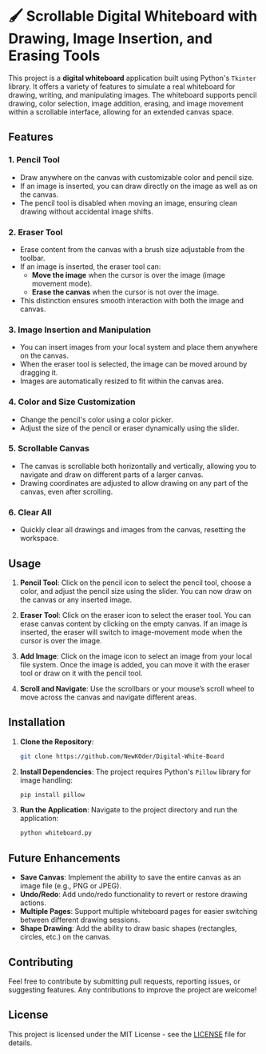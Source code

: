 # 🖌️ Scrollable Digital Whiteboard with Drawing, Image Insertion, and Erasing Tools

This project is a **digital whiteboard** application built using Python's `Tkinter` library. It offers a variety of features to simulate a real whiteboard for drawing, writing, and manipulating images. The whiteboard supports pencil drawing, color selection, image addition, erasing, and image movement within a scrollable interface, allowing for an extended canvas space.

## Features

### 1. Pencil Tool
- Draw anywhere on the canvas with customizable color and pencil size.
- If an image is inserted, you can draw directly on the image as well as on the canvas.
- The pencil tool is disabled when moving an image, ensuring clean drawing without accidental image shifts.

### 2. Eraser Tool
- Erase content from the canvas with a brush size adjustable from the toolbar.
- If an image is inserted, the eraser tool can:
  - **Move the image** when the cursor is over the image (image movement mode).
  - **Erase the canvas** when the cursor is not over the image.
- This distinction ensures smooth interaction with both the image and canvas.

### 3. Image Insertion and Manipulation
- You can insert images from your local system and place them anywhere on the canvas.
- When the eraser tool is selected, the image can be moved around by dragging it.
- Images are automatically resized to fit within the canvas area.

### 4. Color and Size Customization
- Change the pencil's color using a color picker.
- Adjust the size of the pencil or eraser dynamically using the slider.

### 5. Scrollable Canvas
- The canvas is scrollable both horizontally and vertically, allowing you to navigate and draw on different parts of a larger canvas.
- Drawing coordinates are adjusted to allow drawing on any part of the canvas, even after scrolling.

### 6. Clear All
- Quickly clear all drawings and images from the canvas, resetting the workspace.

## Usage

1. **Pencil Tool**: Click on the pencil icon to select the pencil tool, choose a color, and adjust the pencil size using the slider. You can now draw on the canvas or any inserted image.
   
2. **Eraser Tool**: Click on the eraser icon to select the eraser tool. You can erase canvas content by clicking on the empty canvas. If an image is inserted, the eraser will switch to image-movement mode when the cursor is over the image.

3. **Add Image**: Click on the image icon to select an image from your local file system. Once the image is added, you can move it with the eraser tool or draw on it with the pencil tool.

4. **Scroll and Navigate**: Use the scrollbars or your mouse’s scroll wheel to move across the canvas and navigate different areas.

## Installation

1. **Clone the Repository**:
    ```bash
    git clone https://github.com/NewK0der/Digital-White-Board
    ```

2. **Install Dependencies**:
    The project requires Python's `Pillow` library for image handling:
    ```bash
    pip install pillow
    ```

3. **Run the Application**:
    Navigate to the project directory and run the application:
    ```bash
    python whiteboard.py
    ```

## Future Enhancements

- **Save Canvas**: Implement the ability to save the entire canvas as an image file (e.g., PNG or JPEG).
- **Undo/Redo**: Add undo/redo functionality to revert or restore drawing actions.
- **Multiple Pages**: Support multiple whiteboard pages for easier switching between different drawing sessions.
- **Shape Drawing**: Add the ability to draw basic shapes (rectangles, circles, etc.) on the canvas.

## Contributing

Feel free to contribute by submitting pull requests, reporting issues, or suggesting features. Any contributions to improve the project are welcome!

## License

This project is licensed under the MIT License - see the [LICENSE](LICENSE) file for details.
